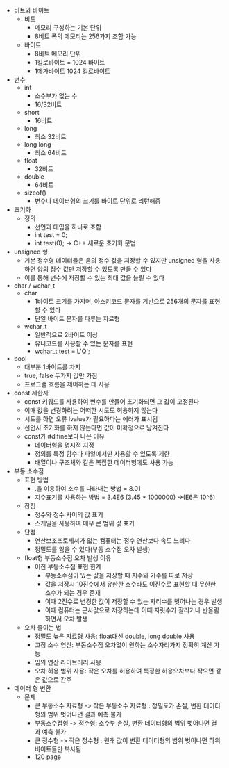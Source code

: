 - 비트와 바이트
	- 비트
		- 메모리 구성하는 기본 단위
		- 8비트 폭의 메모리는 256가지 조합 가능
	- 바이트
		- 8비트 메모리 단위
		- 1킬로바이트 = 1024 바이트
		- 1메가바이트 1024 킬로바이트
- 변수
	- int
		- 소수부가 없는 수
		- 16/32비트
	- short
		- 16비트
	- long
		- 최소 32비트
	- long long
		- 최소 64비트
	- float
		- 32비트
	- double
		- 64비트
	- sizeof()
		- 변수나 데이터형의 크기를 바이트 단위로 리턴해줌
- 초기화
	- 정의
		- 선언과 대입을 하나로 조합
		- int test = 0;
		- int test(0); -> C++ 새로운 초기화 문법
- unsigned 형
	- 기본 정수형 데이터들은 음의 정수 값을 저장할 수 있지만 unsigned 형을 사용하면 양의 정수 값만 저장할 수 있도록 만들 수 있다
	- 이를 통해 변수에 저장할 수 있는 최대 값을 늘릴 수 있다
- char / wchar_t
	- char
		- 1바이트 크기를 가지며, 아스키코드 문자를 기반으로 256개의 문자를 표현할 수 있다
		- 단일 바이트 분자를 다루는 자료형
	- wchar_t
		- 일반적으로 2바이트 이상
		- 유니코드를 사용할 수 있는 문자를 표현
		- wchar_t test = L'Q';
- bool
	- 대부분 1바이트를 차지
	- true, false 두가지 값만 가짐
	- 프로그램 흐름을 제어하는 데 사용
- const 제한자
	- const 키워드를 사용하여 변수를 만들어 초기화되면 그 값이 고정된다
	- 이때 값을 변경하려는 어떠한 시도도 허용하지 않는다
	- 시도를 하면 오류 lvalue가 필요하다는 에러가 표시됨
	- 선언시 초기화를 하지 않는다면 값이 미확정으로 남겨진다
	- const가 #difine보다 나은 이유
		- 데이터형을 명시적 지정
		- 정의를 특정 함수나 파일에서만 사용할 수 있도록 제한
		- 배열이나 구조체와 같은 복잡한 데이터형에도 사용 가능
- 부동 소수점
	- 표현 방법
		- .을 이용하여 소수를 나타내는 방법 = 8.01
		- 지수표기를 사용하는 방법 = 3.4E6 (3.45 * 1000000) ->(E6은 10^6)
	- 장점
		- 정수와 정수 사이의 값 표기
		- 스케일을 사용하여 매우 큰 범위 값 표기
	- 단점
		- 연산보조프로세서가 없는 컴퓨터는 정수 연산보다 속도 느리다
		- 정밀도를 잃을 수 있다(부동 소수점 오차 발생)
	- float형 부동소수점 오차 발생 이유
		- 이진 부동소수점 표현 한계
			- 부동소수점이 있는 값을 저장할 때 지수와 가수를 따로 저장
			- 값을 저장시 10진수에서 유한한 소수라도 이진수로 표현할 때 무한한 소수가 되는 경우 존재
			- 이때 2진수로 변경한 값이 저장할 수 있는 자리수를 벗어나는 경우 발생
			- 이때 컴퓨터는 근사값으로 저장하는데 이때 자릿수가 잘리거나 반올림하면서 오차 발생
	- 오차 줄이는 법
		- 정밀도 높은 자료형 사용: float대신 double, long double 사용
		- 고정 소수 연산: 부동소수점 오차없이 원하는 소수자리가지 정확히 계산 가능
		- 임의 연산 라이브러리 사용
		- 오차 허용 범위 사용:  작은 오차를 허용하여 특정한 허용오차보다 작으면 같은 값으로 간주
- 데이터 형 변환
	- 문제
		- 큰 부동소수 자료형 -> 작은 부동소수 자료형 : 정밀도가 손실, 변환 데이터형의 범위 벗어나면 결과 예측 불가
		- 부동소수점형 -> 정수형: 소수부 손실, 변환 데이터형의 범위 벗어나면 결과 예측 불가
		- 큰 정수형 -> 작은 정수형 : 원래 값이 변환 데이터형의 범위 벗어나면 하위 바이트들만 복사됨
		- 120 page